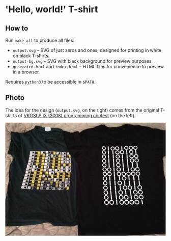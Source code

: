 # 'Hello, world!' T-shirt

## How to

Run `make all` to produce all files:

- `output.svg` – SVG of just zeros and ones, designed for printing in white on
  black T-shirts.
- `output-bg.svg` – SVG with black background for preview purposes.
- `generated.html` and `index.html` – HTML files for convenience to preview in a browser.

Requires `python3` to be accessible in `$PATH`.

## Photo

The idea for the design (`output.svg`, on the right) comes from the original
T-shirts of [VKOShP IX (2008) programming contest](https://neerc.ifmo.ru/school/russia-team/archive.html#2008-2009)
(on the left).

![Photo of original T-shirt and the T-shirt with design from this repository](photo.jpg "Original on the left, new on the right")
